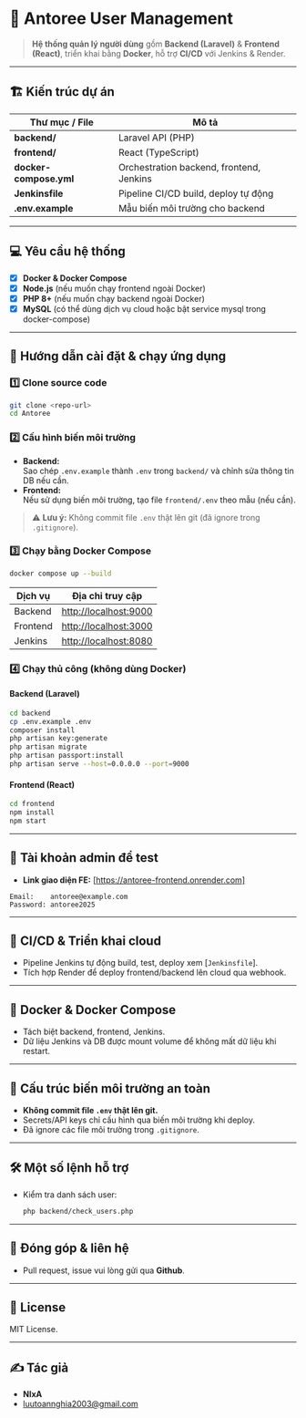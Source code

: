 # 🚀 Antoree User Management

> **Hệ thống quản lý người dùng** gồm **Backend (Laravel)** & **Frontend (React)**, triển khai bằng **Docker**, hỗ trợ **CI/CD** với Jenkins & Render.

---

## 🏗️ Kiến trúc dự án

| Thư mục / File         | Mô tả                                    |
| ---------------------- | ---------------------------------------- |
| **backend/**           | Laravel API (PHP)                        |
| **frontend/**          | React (TypeScript)                       |
| **docker-compose.yml** | Orchestration backend, frontend, Jenkins |
| **Jenkinsfile**        | Pipeline CI/CD build, deploy tự động     |
| **.env.example**       | Mẫu biến môi trường cho backend          |

---

## 💻 Yêu cầu hệ thống

- [x] **Docker & Docker Compose**
- [x] **Node.js** (nếu muốn chạy frontend ngoài Docker)
- [x] **PHP 8+** (nếu muốn chạy backend ngoài Docker)
- [x] **MySQL** (có thể dùng dịch vụ cloud hoặc bật service mysql trong docker-compose)

---

## 🚦 Hướng dẫn cài đặt & chạy ứng dụng

### 1️⃣ Clone source code

```sh
git clone <repo-url>
cd Antoree
```

### 2️⃣ Cấu hình biến môi trường

- **Backend:**  
  Sao chép `.env.example` thành `.env` trong `backend/` và chỉnh sửa thông tin DB nếu cần.
- **Frontend:**  
  Nếu sử dụng biến môi trường, tạo file `frontend/.env` theo mẫu (nếu cần).

> ⚠️ **Lưu ý:** Không commit file `.env` thật lên git (đã ignore trong `.gitignore`).

### 3️⃣ Chạy bằng Docker Compose

```sh
docker compose up --build
```

| Dịch vụ  | Địa chỉ truy cập                               |
| -------- | ---------------------------------------------- |
| Backend  | [http://localhost:9000](http://localhost:9000) |
| Frontend | [http://localhost:3000](http://localhost:3000) |
| Jenkins  | [http://localhost:8080](http://localhost:8080) |

### 4️⃣ Chạy thủ công (không dùng Docker)

#### Backend (Laravel)

```sh
cd backend
cp .env.example .env
composer install
php artisan key:generate
php artisan migrate
php artisan passport:install
php artisan serve --host=0.0.0.0 --port=9000
```

#### Frontend (React)

```sh
cd frontend
npm install
npm start
```

---

## 👑 Tài khoản admin để test

- **Link giao diện FE:** [https://antoree-frontend.onrender.com]
```
Email:    antoree@example.com
Password: antoree2025
```

---

## 🔄 CI/CD & Triển khai cloud

- Pipeline Jenkins tự động build, test, deploy xem [`Jenkinsfile`].
- Tích hợp Render để deploy frontend/backend lên cloud qua webhook.

---

## 🐳 Docker & Docker Compose

- Tách biệt backend, frontend, Jenkins.
- Dữ liệu Jenkins và DB được mount volume để không mất dữ liệu khi restart.

---

## 🔐 Cấu trúc biến môi trường an toàn

- **Không commit file `.env` thật lên git.**
- Secrets/API keys chỉ cấu hình qua biến môi trường khi deploy.
- Đã ignore các file môi trường trong `.gitignore`.

---

## 🛠️ Một số lệnh hỗ trợ

- Kiểm tra danh sách user:
  ```sh
  php backend/check_users.php
  ```

---

## 🤝 Đóng góp & liên hệ

- Pull request, issue vui lòng gửi qua **Github**.

---

## 📄 License

MIT License.

---

## ✍️ Tác giả

- **NIxA**   
- luutoannghia2003@gmail.com
